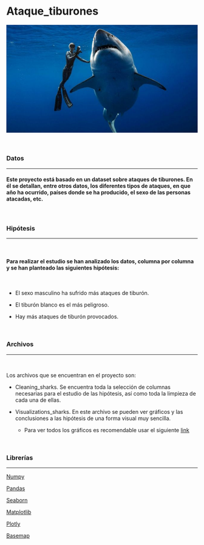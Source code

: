 # Ataque_tiburones


<img src= "_105225133_051701037.jpg">

&nbsp;
### Datos
-----------

#### Este proyecto está basado en un dataset sobre ataques de tiburones. En él se detallan, entre otros datos, los diferentes tipos de ataques, en que año ha ocurrido, países donde se ha producido, el sexo de las personas atacadas, etc.

&nbsp;

### Hipótesis
----------------

&nbsp;

#### Para realizar el estudio se han analizado los datos, columna por columna y se han planteado las siguientes hipótesis: 

&nbsp;

* El sexo masculino ha sufrido más ataques de tiburón.

* El tiburón blanco es el más peligroso.

* Hay más ataques de tiburón provocados.

&nbsp;

### Archivos
------------------
&nbsp;

Los archivos que se encuentran en el proyecto son:
- Cleaning_sharks. Se encuentra toda la selección de columnas necesarias para el estudio de las hipótesis, así como toda la limpieza de cada una de ellas.

- Visualizations_sharks. En este archivo se pueden ver gráficos y las conclusiones a las hipótesis de una forma visual muy sencilla. 
    - Para ver todos los gráficos es recomendable usar el siguiente  [link](https://nbviewer.org/github/JuanaMG/ataque_tiburones/blob/main/02_Visualizations_sharks.ipynb)


&nbsp;
### Librerías
------------------

[Numpy](https://numpy.org/doc/stable/reference/)

[Pandas](https://pandas.pydata.org/docs/user_guide/index.html)

[Seaborn](https://seaborn.pydata.org/tutorial.html)

[Matplotlib](https://matplotlib.org/stable/users/index.html)

[Plotly](https://plotly.com/python/getting-started/)

[Basemap](https://matplotlib.org/basemap/)

